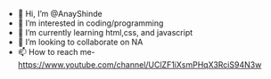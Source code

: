 - 👋 Hi, I’m @AnayShinde
- 👀 I’m interested in coding/programming
- 🌱 I’m currently learning html,css, and javascript
- 💞️ I’m looking to collaborate on NA
- 📫 How to reach me- https://www.youtube.com/channel/UClZF1iXsmPHqX3RciS94N3w

<!---
AnayShinde/AnayShinde is a ✨ special ✨ repository because its `README.md` (this file) appears on your GitHub profile.
You can click the Preview link to take a look at your changes.
--->
